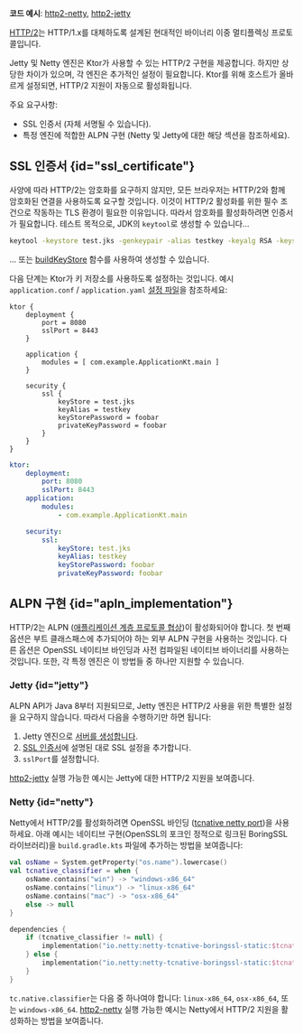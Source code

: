 [//]: # (title: HTTP/2)

<show-structure for="chapter" depth="2"/>

<tldr>
<p>
<b>코드 예시</b>: <a href="https://github.com/ktorio/ktor-documentation/tree/%ktor_version%/codeSnippets/snippets/http2-netty">http2-netty</a>, <a href="https://github.com/ktorio/ktor-documentation/tree/%ktor_version%/codeSnippets/snippets/http2-jetty">http2-jetty</a>
</p>
</tldr>

[HTTP/2](https://en.wikipedia.org/wiki/HTTP/2)는 HTTP/1.x를 대체하도록 설계된 현대적인 바이너리 이중 멀티플렉싱 프로토콜입니다.

Jetty 및 Netty 엔진은 Ktor가 사용할 수 있는 HTTP/2 구현을 제공합니다. 하지만 상당한 차이가 있으며, 각 엔진은 추가적인 설정이 필요합니다. Ktor를 위해 호스트가 올바르게 설정되면, HTTP/2 지원이 자동으로 활성화됩니다.

주요 요구사항:

*   SSL 인증서 (자체 서명될 수 있습니다).
*   특정 엔진에 적합한 ALPN 구현 (Netty 및 Jetty에 대한 해당 섹션을 참조하세요).

## SSL 인증서 {id="ssl_certificate"}

사양에 따라 HTTP/2는 암호화를 요구하지 않지만, 모든 브라우저는 HTTP/2와 함께 암호화된 연결을 사용하도록 요구할 것입니다. 이것이 HTTP/2 활성화를 위한 필수 조건으로 작동하는 TLS 환경이 필요한 이유입니다. 따라서 암호화를 활성화하려면 인증서가 필요합니다. 테스트 목적으로, JDK의 `keytool`로 생성할 수 있습니다...

```bash
keytool -keystore test.jks -genkeypair -alias testkey -keyalg RSA -keysize 4096 -validity 5000 -dname 'CN=localhost, OU=ktor, O=ktor, L=Unspecified, ST=Unspecified, C=US'
```

... 또는 [buildKeyStore](server-ssl.md) 함수를 사용하여 생성할 수 있습니다.

다음 단계는 Ktor가 키 저장소를 사용하도록 설정하는 것입니다. 예시 `application.conf` / `application.yaml` [설정 파일](server-configuration-file.topic)을 참조하세요:

<Tabs group="config">
<TabItem title="application.conf" group-key="hocon">

```shell
ktor {
    deployment {
        port = 8080
        sslPort = 8443
    }

    application {
        modules = [ com.example.ApplicationKt.main ]
    }

    security {
        ssl {
            keyStore = test.jks
            keyAlias = testkey
            keyStorePassword = foobar
            privateKeyPassword = foobar
        }
    }
}

```

</TabItem>
<TabItem title="application.yaml" group-key="yaml">

```yaml
ktor:
    deployment:
        port: 8080
        sslPort: 8443
    application:
        modules:
            - com.example.ApplicationKt.main

    security:
        ssl:
            keyStore: test.jks
            keyAlias: testkey
            keyStorePassword: foobar
            privateKeyPassword: foobar
```

</TabItem>
</Tabs>

## ALPN 구현 {id="apln_implementation"}

HTTP/2는 ALPN ([애플리케이션 계층 프로토콜 협상](https://en.wikipedia.org/wiki/Application-Layer_Protocol_Negotiation))이 활성화되어야 합니다. 첫 번째 옵션은 부트 클래스패스에 추가되어야 하는 외부 ALPN 구현을 사용하는 것입니다. 다른 옵션은 OpenSSL 네이티브 바인딩과 사전 컴파일된 네이티브 바이너리를 사용하는 것입니다. 또한, 각 특정 엔진은 이 방법들 중 하나만 지원할 수 있습니다.

### Jetty {id="jetty"}

ALPN API가 Java 8부터 지원되므로, Jetty 엔진은 HTTP/2 사용을 위한 특별한 설정을 요구하지 않습니다. 따라서 다음을 수행하기만 하면 됩니다:
1.  Jetty 엔진으로 [서버를 생성합니다](server-engines.md#choose-create-server).
2.  [SSL 인증서](#ssl_certificate)에 설명된 대로 SSL 설정을 추가합니다.
3.  `sslPort`를 설정합니다.

[http2-jetty](https://github.com/ktorio/ktor-documentation/tree/%ktor_version%/codeSnippets/snippets/http2-jetty) 실행 가능한 예시는 Jetty에 대한 HTTP/2 지원을 보여줍니다.

### Netty {id="netty"}

Netty에서 HTTP/2를 활성화하려면 OpenSSL 바인딩 ([tcnative netty port](https://netty.io/wiki/forked-tomcat-native.html))을 사용하세요. 아래 예시는 네이티브 구현(OpenSSL의 포크인 정적으로 링크된 BoringSSL 라이브러리)을 `build.gradle.kts` 파일에 추가하는 방법을 보여줍니다:

```kotlin
val osName = System.getProperty("os.name").lowercase()
val tcnative_classifier = when {
    osName.contains("win") -> "windows-x86_64"
    osName.contains("linux") -> "linux-x86_64"
    osName.contains("mac") -> "osx-x86_64"
    else -> null
}

dependencies {
    if (tcnative_classifier != null) {
        implementation("io.netty:netty-tcnative-boringssl-static:$tcnative_version:$tcnative_classifier")
    } else {
        implementation("io.netty:netty-tcnative-boringssl-static:$tcnative_version")
    }
}
```

`tc.native.classifier`는 다음 중 하나여야 합니다: `linux-x86_64`, `osx-x86_64`, 또는 `windows-x86_64`.
[http2-netty](https://github.com/ktorio/ktor-documentation/tree/%ktor_version%/codeSnippets/snippets/http2-netty) 실행 가능한 예시는 Netty에서 HTTP/2 지원을 활성화하는 방법을 보여줍니다.